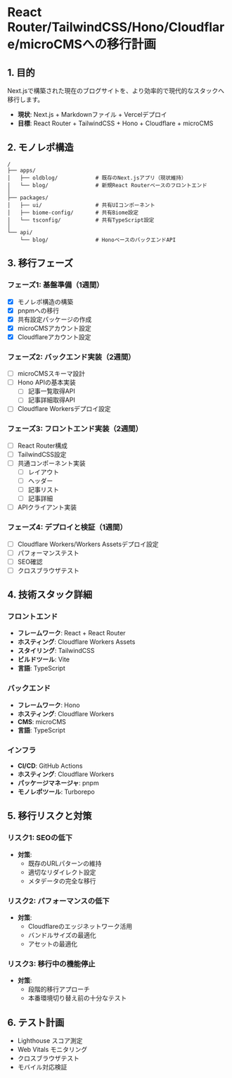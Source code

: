 # React Router/TailwindCSS/Hono/Cloudflare/microCMSへの移行計画

## 1. 目的

Next.jsで構築された現在のブログサイトを、より効率的で現代的なスタックへ移行します。

- **現状**: Next.js + Markdownファイル + Vercelデプロイ
- **目標**: React Router + TailwindCSS + Hono + Cloudflare + microCMS

## 2. モノレポ構造

```
/
├── apps/
│   ├── oldblog/            # 既存のNext.jsアプリ（現状維持）
│   └── blog/               # 新規React Routerベースのフロントエンド
│
├── packages/
│   ├── ui/                 # 共有UIコンポーネント
│   ├── biome-config/       # 共有Biome設定
│   └── tsconfig/           # 共有TypeScript設定
│
└── api/
    └── blog/               # HonoベースのバックエンドAPI
```

## 3. 移行フェーズ

### フェーズ1: 基盤準備（1週間）

- [x] モノレポ構造の構築
- [x] pnpmへの移行
- [x] 共有設定パッケージの作成
- [x] microCMSアカウント設定
- [x] Cloudflareアカウント設定

### フェーズ2: バックエンド実装（2週間）

- [ ] microCMSスキーマ設計
- [ ] Hono APIの基本実装
  - [ ] 記事一覧取得API
  - [ ] 記事詳細取得API
- [ ] Cloudflare Workersデプロイ設定

### フェーズ3: フロントエンド実装（2週間）

- [ ] React Router構成
- [ ] TailwindCSS設定
- [ ] 共通コンポーネント実装
  - [ ] レイアウト
  - [ ] ヘッダー
  - [ ] 記事リスト
  - [ ] 記事詳細
- [ ] APIクライアント実装

### フェーズ4: デプロイと検証（1週間）

- [ ] Cloudflare Workers/Workers Assetsデプロイ設定
- [ ] パフォーマンステスト
- [ ] SEO確認
- [ ] クロスブラウザテスト

## 4. 技術スタック詳細

### フロントエンド

- **フレームワーク**: React + React Router
- **ホスティング**: Cloudflare Workers Assets
- **スタイリング**: TailwindCSS
- **ビルドツール**: Vite
- **言語**: TypeScript

### バックエンド

- **フレームワーク**: Hono
- **ホスティング**: Cloudflare Workers
- **CMS**: microCMS
- **言語**: TypeScript

### インフラ

- **CI/CD**: GitHub Actions
- **ホスティング**: Cloudflare Workers
- **パッケージマネージャ**: pnpm
- **モノレポツール**: Turborepo

## 5. 移行リスクと対策

### リスク1: SEOの低下

- **対策**: 
  - 既存のURLパターンの維持
  - 適切なリダイレクト設定
  - メタデータの完全な移行

### リスク2: パフォーマンスの低下

- **対策**:
  - Cloudflareのエッジネットワーク活用
  - バンドルサイズの最適化
  - アセットの最適化

### リスク3: 移行中の機能停止

- **対策**:
  - 段階的移行アプローチ
  - 本番環境切り替え前の十分なテスト

## 6. テスト計画

- Lighthouse スコア測定
- Web Vitals モニタリング
- クロスブラウザテスト
- モバイル対応検証
